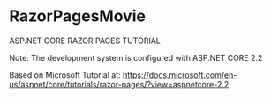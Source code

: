 # RazorPagesMovie
ASP.NET CORE RAZOR PAGES TUTORIAL

Note: The development system is configured with ASP.NET CORE 2.2

Based on Microsoft Tutorial at: https://docs.microsoft.com/en-us/aspnet/core/tutorials/razor-pages/?view=aspnetcore-2.2
